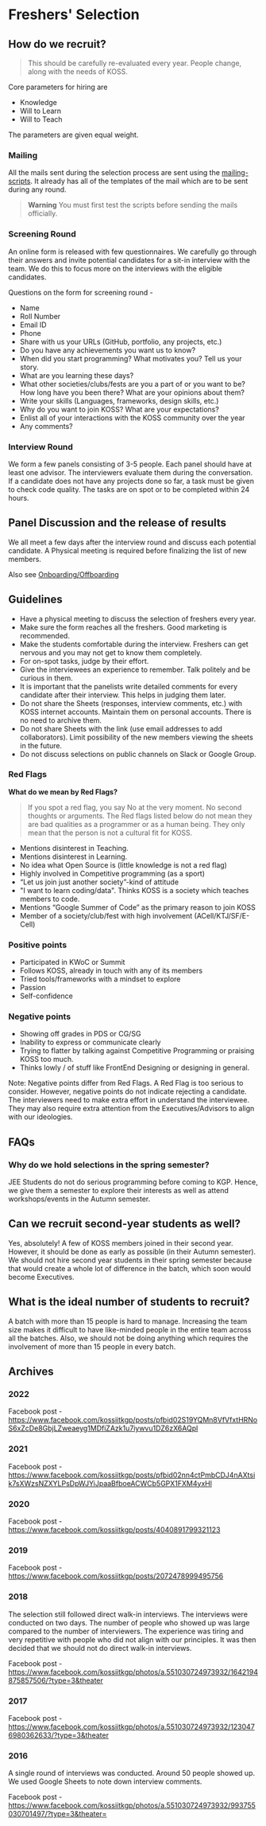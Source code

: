 # Freshers' Selection

## How do we recruit?

> This should be carefully re-evaluated every year. People change, along with the needs of KOSS.

Core parameters for hiring are

- Knowledge
- Will to Learn
- Will to Teach

The parameters are given equal weight.

### Mailing

All the mails sent during the selection process are sent using the [mailing-scripts](https://github.com/kossiitkgp/mailing-scripts). It already has all of the templates of the mail which are to be sent during any round.

> **Warning** You must first test the scripts before sending the mails officially.

### Screening Round

An online form is released with few questionnaires. We carefully go through their answers and invite potential candidates for a sit-in interview with the team. We do this to focus more on the interviews with the eligible candidates.

Questions on the form for screening round -

* Name
* Roll Number
* Email ID
* Phone
* Share with us your URLs (GitHub, portfolio, any projects, etc.)
* Do you have any achievements you want us to know?
* When did you start programming? What motivates you? Tell us your story.
* What are you learning these days?
* What other societies/clubs/fests are you a part of or you want to be? How long have you been there? What are your opinions about them?
* Write your skills (Languages, frameworks, design skills, etc.)
* Why do you want to join KOSS? What are your expectations?
* Enlist all of your interactions with the KOSS community over the year
* Any comments?

### Interview Round

We form a few panels consisting of 3-5 people. Each panel should have at least one advisor. The interviewers evaluate them during the conversation. If a candidate does not have any projects done so far, a task must be given to check code quality. The tasks are on spot or to be completed within 24 hours.

## Panel Discussion and the release of results

We all meet a few days after the interview round and discuss each potential candidate. A Physical meeting is required before finalizing the list of new members.

Also see [Onboarding/Offboarding](/community/onboarding-offboarding.md)

## Guidelines

* Have a physical meeting to discuss the selection of freshers every year.
* Make sure the form reaches all the freshers. Good marketing is recommended.
* Make the students comfortable during the interview. Freshers can get nervous and you may not get to know them completely.
* For on-spot tasks, judge by their effort.
* Give the interviewees an experience to remember. Talk politely and be curious in them.
* It is important that the panelists write detailed comments for every candidate after their interview. This helps in judging them later.
* Do not share the Sheets (responses, interview comments, etc.) with KOSS internet accounts. Maintain them on personal accounts. There is no need to archive them.
* Do not share Sheets with the link (use email addresses to add collaborators). Limit possibility of the new members viewing the sheets in the future.
* Do not discuss selections on public channels on Slack or Google Group.

### Red Flags

**What do we mean by Red Flags?**

> If you spot a red flag, you say No at the very moment. No second thoughts or arguments.
> The Red flags listed below do not mean they are bad qualities as a programmer or as a human being. They only mean that the person is not a cultural fit for KOSS.

* Mentions disinterest in Teaching.
* Mentions disinterest in Learning.
* No idea what Open Source is (little knowledge is not a red flag)
* Highly involved in Competitive programming (as a sport)
* “Let us join just another society”-kind of attitude
* "I want to learn coding/data". Thinks KOSS is a society which teaches members to code.
* Mentions “Google Summer of Code” as the primary reason to join KOSS
* Member of a society/club/fest with high involvement (ACell/KTJ/SF/E-Cell)

### Positive points

* Participated in KWoC or Summit
* Follows KOSS, already in touch with any of its members
* Tried tools/frameworks with a mindset to explore
* Passion
* Self-confidence

### Negative points

* Showing off grades in PDS or CG/SG
* Inability to express or communicate clearly
* Trying to flatter by talking against Competitive Programming or praising KOSS too much.
* Thinks lowly / of stuff like FrontEnd Designing or designing in general.

Note: Negative points differ from Red Flags. A Red Flag is too serious to consider. However, negative points do not indicate rejecting a candidate. The interviewers need to make extra effort in understand the interviewee. They may also require extra attention from the Executives/Advisors to align with our ideologies.

## FAQs

### Why do we hold selections in the spring semester?

JEE Students do not do serious programming before coming to KGP. Hence, we give them a semester to explore their interests as well as attend workshops/events in the Autumn semester.

## Can we recruit second-year students as well?

Yes, absolutely! A few of KOSS members joined in their second year. However, it should be done as early as possible (in their Autumn semester). We should not hire second year students in their spring semester because that would create a whole lot of difference in the batch, which soon would become Executives.

## What is the ideal number of students to recruit?

A batch with more than 15 people is hard to manage. Increasing the team size makes it difficult to have like-minded people in the entire team across all the batches. Also, we should not be doing anything which requires the involvement of more than 15 people in every batch.

## Archives

### 2022

Facebook post - https://www.facebook.com/kossiitkgp/posts/pfbid02S19YQMn8VfVfxtHRNoS6xZcDe8GbjLZweaeyg1MDfiZAzk1u7iywvu1DZ6zX6AQpl

### 2021

Facebook post - https://www.facebook.com/kossiitkgp/posts/pfbid02nn4ctPmbCDJ4nAXtsik7sXWzsNZXYLPsDpWJYiJpaaBfboeACWCb5GPX1FXM4yxHl

### 2020

Facebook post - https://www.facebook.com/kossiitkgp/posts/4040891799321123

### 2019

Facebook post - https://www.facebook.com/kossiitkgp/posts/2072478999495756

### 2018

The selection still followed direct walk-in interviews. The interviews were conducted on two days. The number of people who showed up was large compared to the number of interviewers. The experience was tiring and very repetitive with people who did not align with our principles. It was then decided that we should not do direct walk-in interviews.

Facebook post - https://www.facebook.com/kossiitkgp/photos/a.551030724973932/1642194875857506/?type=3&theater

### 2017

Facebook post - https://www.facebook.com/kossiitkgp/photos/a.551030724973932/1230476980362633/?type=3&theater

### 2016

A single round of interviews was conducted. Around 50 people showed up. We used Google Sheets to note down interview comments.

Facebook post - https://www.facebook.com/kossiitkgp/photos/a.551030724973932/993755030701497/?type=3&theater=
